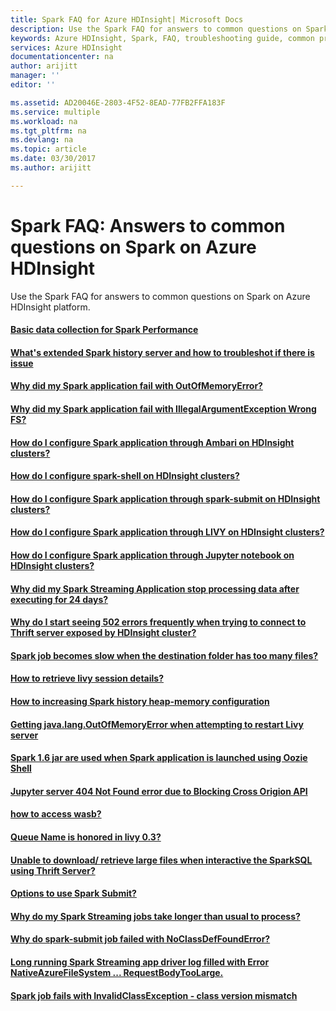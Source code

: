 ```yaml
---
title: Spark FAQ for Azure HDInsight| Microsoft Docs
description: Use the Spark FAQ for answers to common questions on Spark on Azure HDInsight platform.
keywords: Azure HDInsight, Spark, FAQ, troubleshooting guide, common problems
services: Azure HDInsight
documentationcenter: na
author: arijitt
manager: ''
editor: ''

ms.assetid: AD20046E-2803-4F52-8EAD-77FB2FFA183F
ms.service: multiple
ms.workload: na
ms.tgt_pltfrm: na
ms.devlang: na
ms.topic: article
ms.date: 03/30/2017
ms.author: arijitt

---
```


# Spark FAQ: Answers to common questions on Spark on Azure HDInsight
Use the Spark FAQ for answers to common questions on Spark on Azure HDInsight platform.
#### [Basic data collection for Spark Performance](data-collection-application-performance.md)
#### [What's extended Spark history server and how to troubleshot if there is issue](Debugging-extended-Spark-History-Server.md)
#### [Why did my Spark application fail with OutOfMemoryError?](spark-application-failure-with-outofmemoryerror.md)
#### [Why did my Spark application fail with IllegalArgumentException Wrong FS?](spark-application-fails-IllegalArgumentException.md)
#### [How do I configure Spark application through Ambari on HDInsight clusters?](spark-application-configuration-through-ambari.md) 
#### [How do I configure spark-shell on HDInsight clusters?](spark-shell-configuration.md)
#### [How do I configure Spark application through spark-submit on HDInsight clusters?](spark-application-configuration-through-spark-submit.md)
#### [How do I configure Spark application through LIVY on HDInsight clusters?](spark-application-configuration-through-livy.md)
#### [How do I configure Spark application through Jupyter notebook on HDInsight clusters?](spark-application-configuration-through-jupyter.md)
#### [Why did my Spark Streaming Application stop processing data after executing for 24 days?](spark-stream-session-configuration.md)
#### [Why do I start seeing 502 errors frequently when trying to connect to Thrift server exposed by HDInsight cluster?](spark-thriftserver-errors.md)
#### [Spark job becomes slow when the destination folder has too many files?](spark-job-slowness-when-destination-folder-has-too-many-files.md)
#### [How to retrieve livy session details?](debug-jupyter-livy-spark.md)
#### [How to increasing Spark history heap-memory configuration](spark-history-heap-memory-configuration.md)
#### [Getting java.lang.OutOfMemoryError when attempting to restart Livy server](spark-livy-nativethread-exhaustion.md)
#### [Spark 1.6 jar are used when Spark application is launched using Oozie Shell](spark-oozie-shell-action-launch-error.md)
#### [Jupyter server 404 Not Found error due to Blocking Cross Origion API](jupyter-404-Not-Found-due-to-Blocking-Cross-Origin-API.md)
#### [how to access wasb?](howto-wasb.md)
#### [Queue Name is honored in livy 0.3?](livy-3.0-unable-to-set-yarnqueue.md)
#### [Unable to download/ retrieve large files when interactive the SparkSQL using Thrift Server?](thirftserver-kyroserialization-exception.md)
#### [Options to use Spark Submit?](spark-submit-chronicles.md)
#### [Why do my Spark Streaming jobs take longer than usual to process?](spark-stream-job-processing-delay.md)
#### [Why do spark-submit job failed with NoClassDefFoundError?](spark-submit-job-failure-noclassdeffounderror.md)
#### [Long running Spark Streaming app driver log filled with Error NativeAzureFileSystem ... RequestBodyTooLarge.](spark-stream-driver-logs-error-requestbodytoolarge.md)
#### [Spark job fails with InvalidClassException - class version mismatch](spark-class-version-mismatch-InvalidClassException.md)
